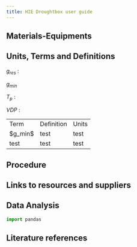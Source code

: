 ```yaml
---
title: HIE Droughtbox user guide
---
```



## Materials-Equipments

## Units, Terms and Definitions

$g_{res}$ :

$g_{min}$ 

$T_p$ :

$VDP$ :


<table>
  <tr>
   <td>Term
   </td>
   <td>Definition
   </td>
   <td>Units
   </td>
  </tr>
  <tr>
   <td> $g_min$
   </td>
   <td>test
   </td>
   <td>test
   </td>
  </tr>
  <tr>
   <td>test
   </td>
   <td>test
   </td>
   <td>test
   </td>
  </tr>
</table>



## Procedure

## Links to resources and suppliers

## Data Analysis

```python
import pandas
```

## Literature references

